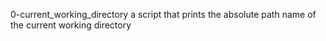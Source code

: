 0-current_working_directory a script that prints the absolute path name of the current working directory
